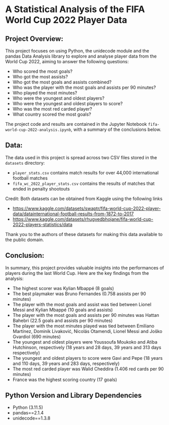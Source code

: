 # A Statistical Analysis of the FIFA World Cup 2022 Player Data

## Project Overview: 
This project focuses on using Python, the unidecode module and the pandas Data Analysis library to explore and analyse player data from the World Cup 2022, aiming to answer the following questions:

- Who scored the most goals?
- Who got the most assists?
- Who got the most goals and assists combined?
- Who was the player with the most goals and assists per 90 minutes?
- Who played the most minutes?
- Who were the youngest and oldest players?
- Who were the youngest and oldest players to score?
- Who was the most red carded player?
- What country scored the most goals?

The project code and results are contained in the Jupyter Notebook `fifa-world-cup-2022-analysis.ipynb`, with a summary of the conclusions below.

## Data: 
The data used in this project is spread across two CSV files stored in the `datasets` directory:
- `player_stats.csv` contains match results for over 44,000 international football matches
- `fifa_wc_2022_player_stats.csv` contains the results of matches that ended in penalty shootouts

Credit: Both datasets can be obtained from Kaggle using the following links
- https://www.kaggle.com/datasets/swaptr/fifa-world-cup-2022-player-data/datainternational-football-results-from-1872-to-2017
- https://www.kaggle.com/datasets/rhugvedbhojane/fifa-world-cup-2022-players-statistics/data

Thank you to the authors of these datasets for making this data available to the public domain.

## Conclusion: 
In summary, this project provides valuable insights into the performances of players during the last World Cup. Here are the key findings from the analysis:
- The highest scorer was Kylian Mbappé (8 goals)
- The best playmaker was Bruno Fernandes (0.758 assists per 90 minutes)
- The player with the most goals and assist was tied between Lionel Messi and Kylian Mbappé (10 goals and assists)
- The player with the most goals and assists per 90 minutes was Hattan Bahebri (22.5 goals and assists per 90 minutes)
- The player with the most minutes played was tied between Emiliano Martínez, Dominik Livaković, Nicolás Otamendi, Lionel Messi and Joško Gvardiol (690 minutes)
- The youngest and oldest players were Youssoufa Moukoko and Atiba Hutchinson, respectively (18 years and 28 days, 39 years and 313 days respectively)
- The youngest and oldest players to score were Gavi and Pepe (18 years and 110 days, 39 years and 283 days, respectively)
- The most red carded player was Walid Cheddira (1.406 red cards per 90 minutes)
- France was the highest scoring country (17 goals)

## Python Version and Library Dependencies
- Python (3.11.5)
- pandas==2.1.4
- unidecode==1.3.8